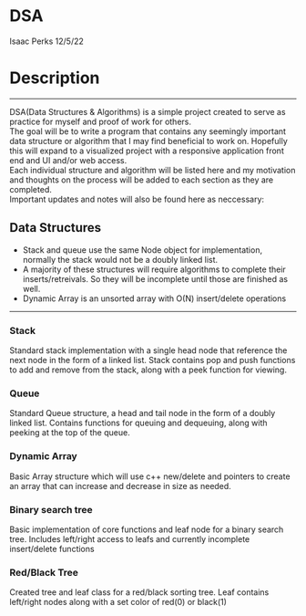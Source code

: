# DSA
Isaac Perks 12/5/22
<br />
# Description
_____________________
DSA(Data Structures & Algorithms) is a simple project created to serve as practice for myself and proof of work for others.
	<br />
	The goal will be to write a program that contains any seemingly important data structure or algorithm that I may find beneficial
	to work on. Hopefully this will expand to a visualized project with a responsive application front end and UI and/or web access.
	<br />
	Each individual structure and algorithm will be listed here and my motivation and thoughts on the process will be added to each section
	as they are completed.
	<br />
Important updates and notes will also be found here as neccessary:

## Data Structures
- Stack and queue use the same Node object for implementation, normally the stack would not be a doubly linked list.
- A majority of these structures will require algorithms to complete their inserts/retreivals. So 
  they will be incomplete until those are finished as well.
- Dynamic Array is an unsorted array with O(N) insert/delete operations
______________________
### Stack
Standard stack implementation with a single head node that reference the next node in the form of a linked list. 
Stack contains pop and push functions to add and remove from the stack, along with a peek function for viewing.
### Queue
Standard Queue structure, a head and tail node in the form of a doubly linked list.
Contains functions for queuing and dequeuing, along with peeking at the top of the queue.
### Dynamic Array
Basic Array structure which will use c++ new/delete and pointers to create an array that can increase
and decrease in size as needed.
### Binary search tree
Basic implementation of core functions and leaf node for a  binary search tree. Includes left/right access to leafs
and currently incomplete insert/delete functions
### Red/Black Tree
Created tree and leaf class for a red/black sorting tree. Leaf contains left/right nodes along with a set color of 
red(0) or black(1)

